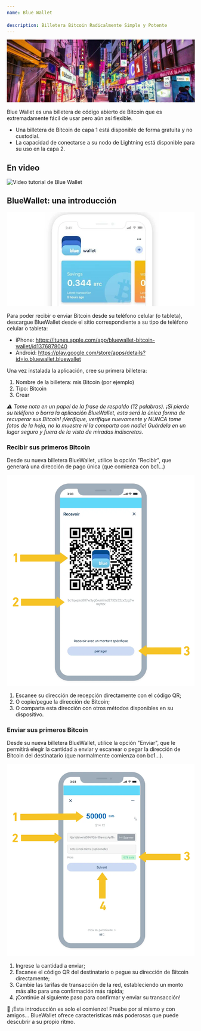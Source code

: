 ```yaml
---
name: Blue Wallet

description: Billetera Bitcoin Radicalmente Simple y Potente
---
```


![cover](assets/cover.jpeg)

Blue Wallet es una billetera de código abierto de Bitcoin que es extremadamente fácil de usar pero aún así flexible.

- Una billetera de Bitcoin de capa 1 está disponible de forma gratuita y no custodial.
- La capacidad de conectarse a su nodo de Lightning está disponible para su uso en la capa 2.

## En video

![Video tutorial de Blue Wallet](https://www.youtube.com/watch?v=UCAtFgkdJtM)

## BlueWallet: una introducción

![image](assets/1.webp)

Para poder recibir o enviar Bitcoin desde su teléfono celular (o tableta), descargue BlueWallet desde el sitio correspondiente a su tipo de teléfono celular o tableta:

- iPhone: https://itunes.apple.com/app/bluewallet-bitcoin-wallet/id1376878040
- Android: https://play.google.com/store/apps/details?id=io.bluewallet.bluewallet

Una vez instalada la aplicación, cree su primera billetera:

1. Nombre de la billetera: mis Bitcoin (por ejemplo)
2. Tipo: Bitcoin
3. Crear

_⚠️ Tome nota en un papel de la frase de respaldo (12 palabras). ¡Si pierde su teléfono o borra la aplicación BlueWallet, esta será la única forma de recuperar sus Bitcoin! ¡Verifique, verifique nuevamente y NUNCA tome fotos de la hoja, no la muestre ni la comparta con nadie! Guárdela en un lugar seguro y fuera de la vista de miradas indiscretas._

### Recibir sus primeros Bitcoin

Desde su nueva billetera BlueWallet, utilice la opción "Recibir", que generará una dirección de pago única (que comienza con bc1...)

![image](assets/2.webp)

1. Escanee su dirección de recepción directamente con el código QR;
2. O copie/pegue la dirección de Bitcoin;
3. O comparta esta dirección con otros métodos disponibles en su dispositivo.

### Enviar sus primeros Bitcoin

Desde su nueva billetera BlueWallet, utilice la opción "Enviar", que le permitirá elegir la cantidad a enviar y escanear o pegar la dirección de Bitcoin del destinatario (que normalmente comienza con bc1...).

![image](assets/3.webp)

1. Ingrese la cantidad a enviar;
2. Escanee el código QR del destinatario o pegue su dirección de Bitcoin directamente;
3. Cambie las tarifas de transacción de la red, estableciendo un monto más alto para una confirmación más rápida;
4. ¡Continúe al siguiente paso para confirmar y enviar su transacción!

🥇 ¡Esta introducción es solo el comienzo! Pruebe por sí mismo y con amigos... BlueWallet ofrece características más poderosas que puede descubrir a su propio ritmo.
